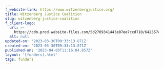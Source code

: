 ```yaml
---
f_website-link: https://www.witzenbergjustice.org/
title: Witzenberg Justice Coalition
slug: witzenberg-justice-coalition
f_client-logo:
  url: >-
    https://cdn.prod.website-files.com/5d2709341443e07ee7ccd710/6425574cdcf6e80dc7d8b91f_download.jpeg
  alt: null
updated-on: '2023-03-30T09:33:13.871Z'
created-on: '2023-03-30T09:33:13.871Z'
published-on: '2023-04-03T11:16:04.857Z'
layout: '[funders].html'
tags: funders
---
```



